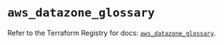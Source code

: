 # `aws_datazone_glossary`

Refer to the Terraform Registry for docs: [`aws_datazone_glossary`](https://registry.terraform.io/providers/hashicorp/aws/6.4.0/docs/resources/datazone_glossary).
